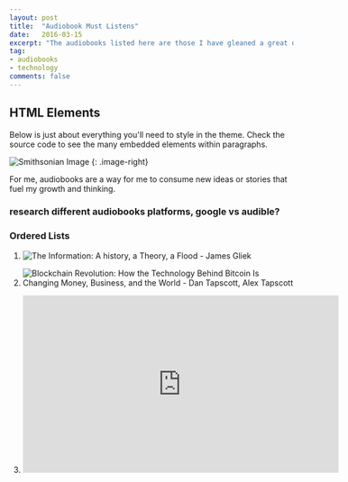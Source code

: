 ```yaml
---
layout: post
title:  "Audiobook Must Listens"
date:   2016-03-15
excerpt: "The audiobooks listed here are those I have gleaned a great deal of insight and inspiration from."
tag:
- audiobooks
- technology
comments: false
---
```


## HTML Elements

Below is just about everything you'll need to style in the theme. Check the source code to see the many embedded elements within paragraphs.

![Smithsonian Image](https://mmistakes.github.io/minimal-mistakes/images/3953273590_704e3899d5_m.jpg)
{: .image-right}

For me, audiobooks are  a way for me to consume new ideas or stories that fuel my growth and thinking.

### research different audiobooks platforms, google vs audible?


### Ordered Lists

1. ![The Information: A history, a Theory, a Flood - James Gliek](https://en.wikipedia.org/wiki/The_Information:_A_History,_a_Theory,_a_Flood)

2. ![Blockchain Revolution: How the Technology Behind Bitcoin Is Changing Money, Business, and the World - Dan Tapscott, Alex Tapscott](http://blockchain-revolution.com/)
  1. <iframe width="560" height="315" src="https://www.youtube.com/embed/Pl8OlkkwRpc?rel=0" frameborder="0" allow="autoplay; encrypted-media" allowfullscreen></iframe>
